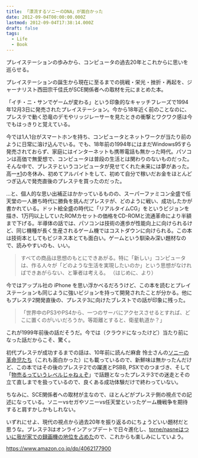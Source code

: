 ```yaml
---
title: 「漂流するソニーのDNA」が面白かった
date: 2012-09-04T00:00:00.000Z
lastmod: 2012-09-04T17:38:14.000Z
draft: false
tags:
  - Life
  - Book
---
```


プレイステーションの歩みから、コンピュータの過去20年とこれからに思いを巡らせる。

プレイステーションの誕生から現在に至るまでの挑戦・栄光・挫折・再起を、ジャーナリスト西田宗千佳氏がSCE関係者への取材を元にまとめた本。

「イチ・ニ・サンでゲームが変わる」という印象的なキャッチフレーズで1994年12月3日に発売されたプレイステーション。今から18年近く前のことなのに、プレステで動く恐竜のデモやリッジレーサーを見たときの衝撃とワクワク感は今でもはっきりと覚えている。

今では1人1台がスマートホンを持ち、コンピュータとネットワークが当たり前のように日常に溶け込んでいる。でも、18年前の1994年にはまだWindows95すら発売されておらず、家庭にはインターネットも携帯電話も無かった時代。パソコンは高価で無愛想で、コンピュータは普段の生活とは関わりのないものだった。そんな中で、プレステというコンピュータが見せてくれた未来には夢があった。高一[\*1](# "高専1年生")の冬休み、初めてアルバイトをして、初めて自分で稼いだお金をほとんどつぎ込んで発売直後のプレステを買ったのだった。

…と、個人的な思い出補正はかかっているものの、スーパーファミコン全盛で任天堂の一人勝ち時代に勝負を挑んだプレステが、どのように戦い、成功したかが書かれている。ドット絵全盛の時代に「リアルタイムCG」をというビジョンを描き、1万円以上していたROMカセットの価格をCD-ROMと流通革命により半額まで下げる。半導体の話では、パソコンは技術の進歩が性能向上に向けられるけど、同じ機種が長く生産されるゲーム機ではコストダウンに向けられる。この本は技術本としてもビジネス本とても面白い。ゲームという馴染み深い題材なので、読みやすいのも、いい。

> すべての商品は思想のもとにできあがる。特に「新しい」コンピュータは、作る人々が「どのような生活を実現したいのか」という思想がなければできあがらない、と筆者は考える。 （はじめに、より）

今ではアップル社の iPhone を思い浮かべるだろうけど、この本を読むとプレイステーションも同じように強いビジョンを持って開発されたことが分かる。他にもプレステ2開発直後の、プレステ3に向けたブレストでの話が印象に残った。

> 「世界中のPS3やPS4から、一つのサーバにアクセスさせるとすれば、どこに置くのがいいだろうか。等距離とすると、衛星軌道か？」

これが1999年前後の話だそうだ。今では（クラウドになったけど）当たり前になった話だからこそ、驚く。

初代プレステが成功するまでの話は、10年前に読んだ麻倉 怜士さんの[ソニーの革命児たち](https://www.amazon.co.jp/dp/4872803507)（これも面白かった）にも載っているので、新鮮味は無かったんだけど、この本ではその後のプレステ2での躍進とPSBB, PSXでのつまづき、そして「[物売るっていうレベルじゃねぇぞ](http://d.hatena.ne.jp/keyword/%CA%AA%C7%E4%A4%EB%A4%C3%A4%C6%A4%A4%A4%A6%A5%EC%A5%D9%A5%EB%A4%B8%A4%E3%A4%CD%A4%A7%A4%BE)」で話題となったプレステ3での迷走とその立て直しまでを扱っているので、良くある成功体験だけで終わっていない。

ちなみに、SCE関係者への取材が主なので、ほとんどがプレステ側の視点での記述になっている。ソニーvsセガやソニーvs任天堂といったゲーム機戦争を期待すると肩すかしかもしれない。

いずれにせよ、現代の視点から過去20年を振り返るのにちょうどいい題材だと思うな。プレステ3はオンラインアップデートで日々進化し、[torne/nasneはついに我が家での録画機の地位を占めた](/posts/20120902/p01)ので、これからも楽しみにしていよう。

<https://www.amazon.co.jp/dp/4062177900>
